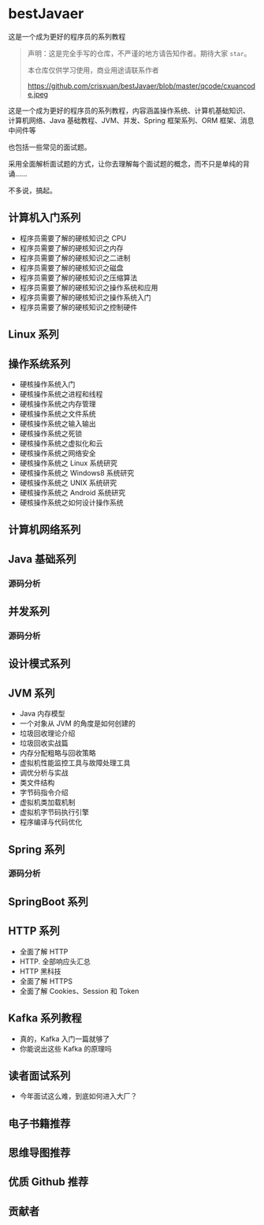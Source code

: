 # bestJavaer
这是一个成为更好的程序员的系列教程

>声明：这是完全手写的仓库，不严谨的地方请告知作者。期待大家 `star`。
>
>本仓库仅供学习使用，商业用途请联系作者
>
>https://github.com/crisxuan/bestJavaer/blob/master/qcode/cxuancode.jpeg

这是一个成为更好的程序员的系列教程，内容涵盖操作系统、计算机基础知识、 计算机网络、Java 基础教程、JVM、并发、Spring 框架系列、ORM 框架、消息中间件等

也包括一些常见的面试题。

采用全面解析面试题的方式，让你去理解每个面试题的概念，而不只是单纯的背诵...... 

不多说，搞起。

## 计算机入门系列

* 程序员需要了解的硬核知识之 CPU
* 程序员需要了解的硬核知识之内存
* 程序员需要了解的硬核知识之二进制
* 程序员需要了解的硬核知识之磁盘
* 程序员需要了解的硬核知识之压缩算法
* 程序员需要了解的硬核知识之操作系统和应用
* 程序员需要了解的硬核知识之操作系统入门
* 程序员需要了解的硬核知识之控制硬件





## Linux 系列









## 操作系统系列

* 硬核操作系统入门
* 硬核操作系统之进程和线程
* 硬核操作系统之内存管理
* 硬核操作系统之文件系统
* 硬核操作系统之输入输出
* 硬核操作系统之死锁
* 硬核操作系统之虚拟化和云
* 硬核操作系统之网络安全
* 硬核操作系统之 Linux 系统研究
* 硬核操作系统之 Windows8 系统研究
* 硬核操作系统之 UNIX 系统研究
* 硬核操作系统之 Android 系统研究
* 硬核操作系统之如何设计操作系统







## 计算机网络系列













## Java 基础系列









### 源码分析









## 并发系列







### 源码分析











## 设计模式系列













## JVM 系列

* Java 内存模型
* 一个对象从 JVM 的角度是如何创建的
* 垃圾回收理论介绍
* 垃圾回收实战篇
* 内存分配粗略与回收策略
* 虚拟机性能监控工具与故障处理工具
* 调优分析与实战
* 类文件结构
* 字节码指令介绍
* 虚拟机类加载机制
* 虚拟机字节码执行引擎
* 程序编译与代码优化





## Spring 系列









### 源码分析







## SpringBoot 系列

















## HTTP 系列

* 全面了解 HTTP 
* HTTP. 全部响应头汇总
* HTTP 黑科技
* 全面了解 HTTPS
* 全面了解 Cookies、Session 和 Token













## Kafka 系列教程

* 真的，Kafka 入门一篇就够了
* 你能说出这些 Kafka 的原理吗







## 读者面试系列

* 今年面试这么难，到底如何进入大厂？







## 电子书籍推荐









## 思维导图推荐









## 优质 Github 推荐







## 贡献者







